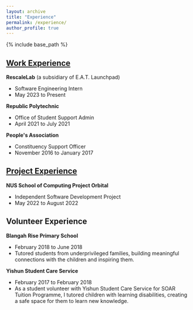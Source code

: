 ```yaml
---
layout: archive
title: "Experience"
permalink: /experience/
author_profile: true
---
```


{% include base_path %}

## [Work Experience](https://wilsonlee2000.github.io/workexperience/)  
**RescaleLab** (a subsidiary of E.A.T. Launchpad)  
* Software Engineering Intern  
* May 2023 to Present  

**Republic Polytechnic**  
* Office of Student Support Admin  
* April 2021 to July 2021  

**People's Association**  
* Constituency Support Officer  
* November 2016 to January 2017  

## [Project Experience](https://wilsonlee2000.github.io/projectexperience/)
**NUS School of Computing Project Orbital**
* Independent Software Development Project
* May 2022 to August 2022

## Volunteer Experience
**Blangah Rise Primary School**
* February 2018 to June 2018  
* Tutored students from underprivileged families, building meaningful connections with the children and inspiring them.  

**Yishun Student Care Service**  
* February 2017 to February 2018  
* As a student volunteer with Yishun Student Care Service for SOAR Tuition Programme, I tutored children with learning disabilities, creating a safe space for them to learn new knowledge.
